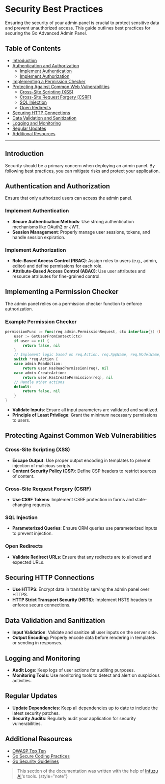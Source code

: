 # Security Best Practices

Ensuring the security of your admin panel is crucial to protect sensitive data and prevent unauthorized access. This 
guide outlines best practices for securing the Go Advanced Admin Panel.

## Table of Contents

- [Introduction](#introduction)
- [Authentication and Authorization](#authentication-and-authorization)
    - [Implement Authentication](#implement-authentication)
    - [Implement Authorization](#implement-authorization)
- [Implementing a Permission Checker](#implementing-a-permission-checker)
- [Protecting Against Common Web Vulnerabilities](#protecting-against-common-web-vulnerabilities)
    - [Cross-Site Scripting (XSS)](#cross-site-scripting-xss)
    - [Cross-Site Request Forgery (CSRF)](#cross-site-request-forgery-csrf)
    - [SQL Injection](#sql-injection)
    - [Open Redirects](#open-redirects)
- [Securing HTTP Connections](#securing-http-connections)
- [Data Validation and Sanitization](#data-validation-and-sanitization)
- [Logging and Monitoring](#logging-and-monitoring)
- [Regular Updates](#regular-updates)
- [Additional Resources](#additional-resources)

---

## Introduction

Security should be a primary concern when deploying an admin panel. By following best practices, you can mitigate risks 
and protect your application.

## Authentication and Authorization

Ensure that only authorized users can access the admin panel.

### Implement Authentication

- **Secure Authentication Methods**: Use strong authentication mechanisms like OAuth2 or JWT.
- **Session Management**: Properly manage user sessions, tokens, and handle session expiration.

### Implement Authorization

- **Role-Based Access Control (RBAC)**: Assign roles to users (e.g., admin, editor) and define permissions for each 
role.
- **Attribute-Based Access Control (ABAC)**: Use user attributes and resource attributes for fine-grained control.

## Implementing a Permission Checker

The admin panel relies on a permission checker function to enforce authorization.

### Example Permission Checker

```go
permissionFunc := func(req admin.PermissionRequest, ctx interface{}) (bool, error) {
    user := GetUserFromContext(ctx)
    if user == nil {
        return false, nil
    }
    // Implement logic based on req.Action, req.AppName, req.ModelName, etc.
    switch *req.Action {
    case admin.ReadAction:
        return user.HasReadPermission(req), nil
    case admin.CreateAction:
        return user.HasCreatePermission(req), nil
    // Handle other actions
    default:
        return false, nil
    }
}
```

- **Validate Inputs**: Ensure all input parameters are validated and sanitized.
- **Principle of Least Privilege**: Grant the minimum necessary permissions to users.

## Protecting Against Common Web Vulnerabilities

### Cross-Site Scripting (XSS)

- **Escape Output**: Use proper output encoding in templates to prevent injection of malicious scripts.
- **Content Security Policy (CSP)**: Define CSP headers to restrict sources of content.

### Cross-Site Request Forgery (CSRF)

- **Use CSRF Tokens**: Implement CSRF protection in forms and state-changing requests.

### SQL Injection

- **Parameterized Queries**: Ensure ORM queries use parameterized inputs to prevent injection.

### Open Redirects

- **Validate Redirect URLs**: Ensure that any redirects are to allowed and expected URLs.

## Securing HTTP Connections

- **Use HTTPS**: Encrypt data in transit by serving the admin panel over HTTPS.
- **HTTP Strict Transport Security (HSTS)**: Implement HSTS headers to enforce secure connections.

## Data Validation and Sanitization

- **Input Validation**: Validate and sanitize all user inputs on the server side.
- **Output Encoding**: Properly encode data before rendering in templates or sending in responses.

## Logging and Monitoring

- **Audit Logs**: Keep logs of user actions for auditing purposes.
- **Monitoring Tools**: Use monitoring tools to detect and alert on suspicious activities.

## Regular Updates

- **Update Dependencies**: Keep all dependencies up to date to include the latest security patches.
- **Security Audits**: Regularly audit your application for security vulnerabilities.

## Additional Resources

- [OWASP Top Ten](https://owasp.org/www-project-top-ten/)
- [Go Secure Coding Practices](https://checkmarx.com/knowledge/go-secure-coding-practices-guide/)
- [Go Security Guidelines](https://github.com/securego/guidelines)



> This section of the documentation was written with the help of [Infuzu AI](https://infuzu.com)'s tools.
{style="note"}
